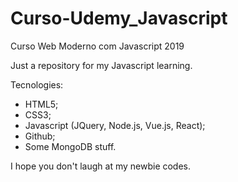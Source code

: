 # Curso-Udemy_Javascript
Curso Web Moderno com Javascript 2019

Just a repository for my Javascript learning.

Tecnologies:
- HTML5;
- CSS3;
- Javascript (JQuery, Node.js, Vue.js, React);
- Github;
- Some MongoDB stuff.


I hope you don't laugh at my newbie codes.
